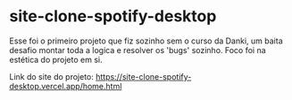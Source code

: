 # site-clone-spotify-desktop
<p>Esse foi o primeiro projeto que fiz sozinho sem o curso da Danki, um baita desafio montar toda a logica e resolver os 'bugs' sozinho. Foco foi na estética do projeto em si.</p>
<p>Link do site do projeto: <a href="https://site-clone-spotify-desktop.vercel.app/home.html">https://site-clone-spotify-desktop.vercel.app/home.html</a></p>
